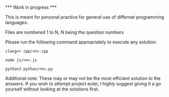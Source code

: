 *** Work in progress ***

This is meant for personal practice for general use of differnet programming languages.

Files are numbered 1 to N, N being the question numbers

Please run the following command appropriately to execute any solution:

```
clang++ cpp/<n>.cpp
```
```
node js/<n>.js
```
```
python3 python/<n>.py
```

Additional note: These may or may not be the most efficient solution to the answers. If you wish to attempt project euler, I highly suggest giving it a go yourself without looking at the solutions first.
